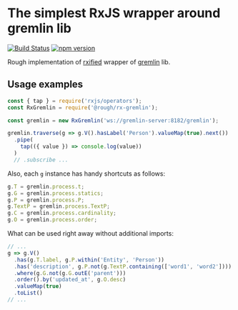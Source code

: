 # The simplest RxJS wrapper around gremlin lib

[![Build Status](https://travis-ci.com/ihoro/rough-rx-gremlin.svg?branch=master)](https://travis-ci.com/ihoro/rough-rx-gremlin)
[![npm version](https://badge.fury.io/js/%40rough%2Frx-gremlin.svg)](https://badge.fury.io/js/%40rough%2Frx-gremlin)

Rough implementation of [rxified](https://npmjs.com/rxjs) wrapper of [gremlin](https://npmjs.com/gremlin) lib.

## Usage examples

```js
const { tap } = require('rxjs/operators');
const RxGremlin = require('@rough/rx-gremlin');

const gremlin = new RxGremlin('ws://gremlin-server:8182/gremlin');

gremlin.traverse(g => g.V().hasLabel('Person').valueMap(true).next())
  .pipe(
    tap(({ value }) => console.log(value))
  )
  // .subscribe ...
```

Also, each `g` instance has handy shortcuts as follows:

```js
g.T = gremlin.process.t;
g.G = gremlin.process.statics;
g.P = gremlin.process.P;
g.TextP = gremlin.process.TextP;
g.C = gremlin.process.cardinality;
g.O = gremlin.process.order;
```

What can be used right away without additional imports:

```js
// ...
g => g.V()
  .has(g.T.label, g.P.within('Entity', 'Person'))
  .has('description', g.P.not(g.TextP.containing(['word1', 'word2'])))
  .where(g.G.not(g.G.outE('parent')))
  .order().by('updated_at', g.O.desc)
  .valueMap(true)
  .toList()
// ...
```

